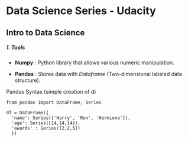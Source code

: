 # Data Science Series - Udacity
## Intro to Data Science

##### 1. Tools
* **Numpy** : Python library that allows various numeric manipulation.

* **Pandas** : Stores data with *Dataframe* (Two-dimensional labeled data structure).

Pandas Syntax (simple creation of d)
```Python2
from pandas import DataFrame, Series

df = DataFrame({
  'name': Series(['Harry', 'Ron', 'Hermione']),
  'age': Series([14,14,14]),
  'awards' : Series([2,2,5])
  })
```
